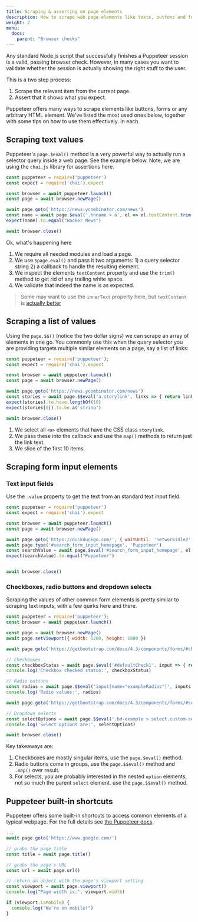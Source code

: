 ```yaml
---
title: Scraping & asserting on page elements
description: How to scrape web page elements like texts, buttons and forms with Google Chrome Puppeteer.
weight: 2
menu:
  docs:
    parent: "Browser checks"
---
```


Any standard Node.js script that successfully finishes a Puppeteer session is a valid, passing browser check. However, in
many cases you want to validate whether the session is actually showing the right stuff to the user.

This is a two step process:

1. Scrape the relevant item from the current page.
2. Assert that it shows what you expect. 

Puppeteer offers many ways to scrape elements like buttons, forms or any arbitrary HTML element. We've listed the most
used ones below, together with some tips on how to use them effectively. In each 

## Scraping text values

Puppeteer's `page.$eval()` method is a very powerful way to actually run a selector query inside a web page. See the example
below. Note, we are using the `chai.js` library for assertions here.

```javascript
const puppeteer = require('puppeteer')
const expect = require('chai').expect

const browser = await puppeteer.launch()
const page = await browser.newPage()

await page.goto('https://news.ycombinator.com/news')
const name = await page.$eval('.hnname > a', el => el.textContent.trim())
expect(name).to.equal("Hacker News")

await browser.close()
```

Ok, what's happening here

1. We require all needed modules and load a page.
2. We use `$page.eval()` and pass it two arguments: 1) a query selector string 2) a callback to handle the resulting element.
3. We inspect the elements `textContent` property and use the `trim()` method to get rid of any trailing white space.
4. We validate that indeed the name is as expected.

> Some may want to use the `innerText` property here, but `textContent` is [actually better](https://stackoverflow.com/questions/35213147/difference-between-textcontent-vs-innertext)


## Scraping a list of values

Using the `page.$$()` (notice the two dollar signs) we can scrape an array of elements in one go. You commonly use this
when the query selector you are providing targets multiple similar elements on a page, say a list of links:

```javascript
const puppeteer = require('puppeteer');
const expect = require('chai').expect

const browser = await puppeteer.launch()
const page = await browser.newPage()

await page.goto('https://news.ycombinator.com/news')
const stories = await page.$$eval('a.storylink', links => { return links.map(link => link.textContent).slice(0, 10) })
expect(stories).to.have.lengthOf(10)
expect(stories[0]).to.be.a('string')

await browser.close()
```

1. We select all `<a>` elements that have the CSS class `storylink`.
2. We pass these into the callback and use the `map()` methods to return just the link text.
3. We slice of the first 10 items.


## Scraping form input elements

### Text input fields

Use the `.value` property to get the text from an standard text input field.

```javascript
const puppeteer = require('puppeteer')
const expect = require('chai').expect

const browser = await puppeteer.launch()
const page = await browser.newPage()

await page.goto('https://duckduckgo.com/', { waitUntil: 'networkidle2' })  
await page.type('#search_form_input_homepage', 'Puppeteer')
const searchValue = await page.$eval('#search_form_input_homepage', el => el.value);
expect(searchValue).to.equal("Puppeteer")


await browser.close()
```


### Checkboxes, radio buttons and dropdown selects

Scraping the values of other common form elements is pretty similar to scraping text inputs, with a few quirks here and
there.

```javascript
const puppeteer = require('puppeteer');
const browser = await puppeteer.launch()

const page = await browser.newPage()
await page.setViewport({ width: 1280, height: 1800 })

await page.goto('https://getbootstrap.com/docs/4.3/components/forms/#checkboxes-and-radios')

// Checkboxes
const checkboxStatus = await page.$eval('#defaultCheck1', input => { return input.checked })
console.log('Checkbox checked status:', checkboxStatus)

// Radio buttons
const radios = await page.$$eval('input[name="exampleRadios"]', inputs => { return inputs.map(input => input.value) })
console.log('Radio values:', radios)

await page.goto('https://getbootstrap.com/docs/4.3/components/forms/#select-menu')

// Dropdown selects
const selectOptions = await page.$$eval('.bd-example > select.custom-select.custom-select-lg.mb-3 > option', options => { return options.map(option => option.value ) })
console.log('Select options are:', selectOptions)

await browser.close()
```

Key takeaways are:

1. Checkboxes are mostly singular items, use the `page.$eval()` method.
2. Radio buttons come in groups, use the `page.$$eval()` method and `.map()` over result.
3. For selects, you are probably interested in the nested `option` elements, not so much the parent `select` element. use
the `page.$$eval()` method.

## Puppeteer built-in shortcuts

Puppeteer offers some built-in shortcuts to access common elements of a typical webpage. For the full details see
[the Puppeteer docs](https://pptr.dev/#?product=Puppeteer&show=api-class-page).

```javascript
...
await page.goto('https://www.google.com/')

// grabs the page title
const title = await page.title()

// grabs the page's URL
const url = await page.url()

// return an object with the page's viewport setting
const viewport = await page.viewport()
console.log("Page width is:", viewport.width)

if (viewport.isMobile) {
  console.log("We're on mobile!")
}

```
